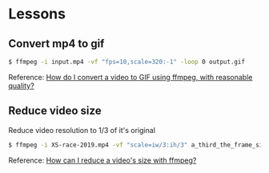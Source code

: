 # Lessons

## Convert mp4 to gif

```sh
$ ffmpeg -i input.mp4 -vf "fps=10,scale=320:-1" -loop 0 output.gif
```

Reference: [How do I convert a video to GIF using ffmpeg, with reasonable quality?](https://superuser.com/questions/556029/how-do-i-convert-a-video-to-gif-using-ffmpeg-with-reasonable-quality/556031#556031)

## Reduce video size

Reduce video resolution to 1/3 of it's original

```sh
$ ffmpeg -i XS-race-2019.mp4 -vf "scale=iw/3:ih/3" a_third_the_frame_size.mp4
```

Reference: [How can I reduce a video's size with ffmpeg?](https://unix.stackexchange.com/questions/28803/how-can-i-reduce-a-videos-size-with-ffmpeg/447521#447521)
